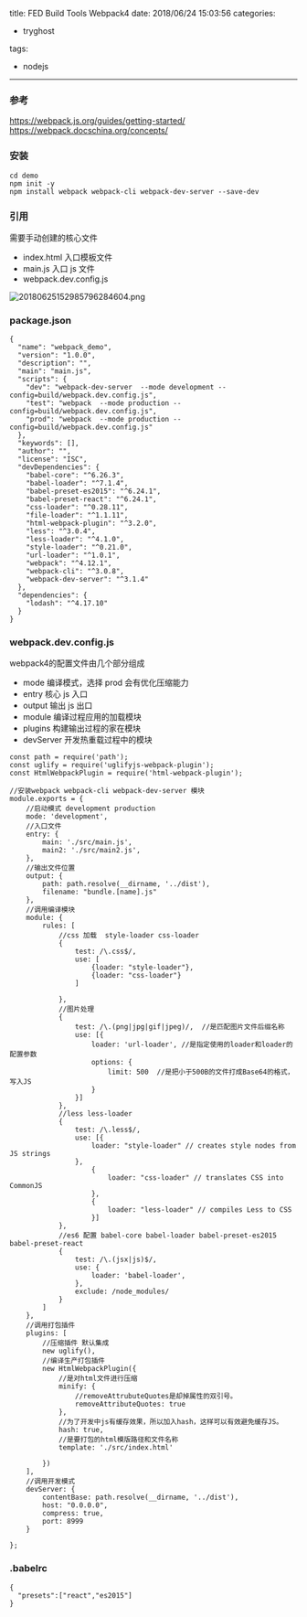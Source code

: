 title: FED Build Tools Webpack4
date: 2018/06/24 15:03:56
categories:
 - tryghost

tags:
 - nodejs 



---

### 参考
https://webpack.js.org/guides/getting-started/
https://webpack.docschina.org/concepts/

### 安装
```language-bash
cd demo
npm init -y
npm install webpack webpack-cli webpack-dev-server --save-dev
```

### 引用
需要手动创建的核心文件

* index.html 入口模板文件
* main.js 入口 js 文件
* webpack.dev.config.js

![20180625152985796284604.png](http://img.sandseasoft.com/20180625152985796284604.png)

### package.json

```language-javascript
{
  "name": "webpack_demo",
  "version": "1.0.0",
  "description": "",
  "main": "main.js",
  "scripts": {
    "dev": "webpack-dev-server  --mode development --config=build/webpack.dev.config.js",
    "test": "webpack  --mode production --config=build/webpack.dev.config.js",
    "prod": "webpack  --mode production --config=build/webpack.dev.config.js"
  },
  "keywords": [],
  "author": "",
  "license": "ISC",
  "devDependencies": {
    "babel-core": "^6.26.3",
    "babel-loader": "^7.1.4",
    "babel-preset-es2015": "^6.24.1",
    "babel-preset-react": "^6.24.1",
    "css-loader": "^0.28.11",
    "file-loader": "^1.1.11",
    "html-webpack-plugin": "^3.2.0",
    "less": "^3.0.4",
    "less-loader": "^4.1.0",
    "style-loader": "^0.21.0",
    "url-loader": "^1.0.1",
    "webpack": "^4.12.1",
    "webpack-cli": "^3.0.8",
    "webpack-dev-server": "^3.1.4"
  },
  "dependencies": {
    "lodash": "^4.17.10"
  }
}

```

### webpack.dev.config.js
webpack4的配置文件由几个部分组成

* mode 编译模式，选择 prod 会有优化压缩能力
* entry 核心 js 入口
* output 输出 js 出口
* module 编译过程应用的加载模块
* plugins 构建输出过程的家在模块
* devServer 开发热重载过程中的模块
```language-javascript
const path = require('path');
const uglify = require('uglifyjs-webpack-plugin');
const HtmlWebpackPlugin = require('html-webpack-plugin');

//安装webpack webpack-cli webpack-dev-server 模块
module.exports = {
    //启动模式 development production
    mode: 'development',
    //入口文件
    entry: {
        main: './src/main.js',
        main2: './src/main2.js',
    },
    //输出文件位置
    output: {
        path: path.resolve(__dirname, '../dist'),
        filename: "bundle.[name].js"
    },
    //调用编译模块
    module: {
        rules: [
            //css 加载  style-loader css-loader
            {
                test: /\.css$/,
                use: [
                    {loader: "style-loader"},
                    {loader: "css-loader"}
                ]

            },
            //图片处理
            {
                test: /\.(png|jpg|gif|jpeg)/,  //是匹配图片文件后缀名称
                use: [{
                    loader: 'url-loader', //是指定使用的loader和loader的配置参数
                    options: {
                        limit: 500  //是把小于500B的文件打成Base64的格式，写入JS
                    }
                }]
            },
            //less less-loader
            {
                test: /\.less$/,
                use: [{
                    loader: "style-loader" // creates style nodes from JS strings
                },
                    {
                        loader: "css-loader" // translates CSS into CommonJS
                    },
                    {
                        loader: "less-loader" // compiles Less to CSS
                    }]
            },
            //es6 配置 babel-core babel-loader babel-preset-es2015 babel-preset-react
            {
                test: /\.(jsx|js)$/,
                use: {
                    loader: 'babel-loader',
                },
                exclude: /node_modules/
            }
        ]
    },
    //调用打包插件
    plugins: [
        //压缩插件 默认集成
        new uglify(),
        //编译生产打包插件
        new HtmlWebpackPlugin({
            //是对html文件进行压缩
            minify: {
                //removeAttrubuteQuotes是却掉属性的双引号。
                removeAttributeQuotes: true
            },
            //为了开发中js有缓存效果，所以加入hash，这样可以有效避免缓存JS。
            hash: true,
            //是要打包的html模版路径和文件名称
            template: './src/index.html'

        })
    ],
    //调用开发模式
    devServer: {
        contentBase: path.resolve(__dirname, '../dist'),
        host: "0.0.0.0",
        compress: true,
        port: 8999
    }

};

```
### .babelrc
```language-javascript
{
  "presets":["react","es2015"]
}
```




